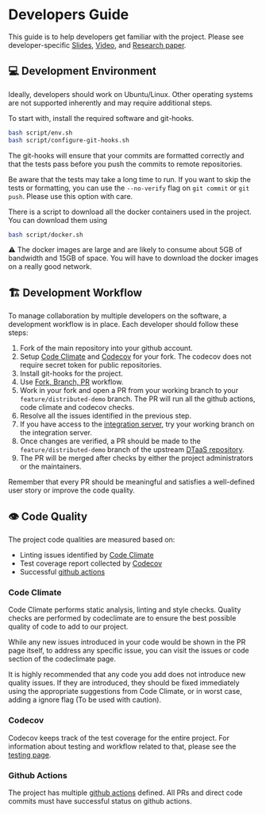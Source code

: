 # Developers Guide

This guide is to help developers get familiar with the project. Please see
developer-specific
[Slides](https://odin.cps.digit.au.dk/into-cps/dtaas/assets/DTaaS-overview.pdf),
[Video](https://odin.cps.digit.au.dk/into-cps/dtaas/assets/videos/DTaaS-overview.mp4),
and [Research paper](https://arxiv.org/abs/2305.07244).

## :computer: Development Environment

Ideally, developers should work on Ubuntu/Linux. Other operating systems
are not supported inherently and may require additional steps.

To start with, install the required software and git-hooks.

```bash
bash script/env.sh
bash script/configure-git-hooks.sh
```

The git-hooks will ensure that your commits are formatted
correctly and that the tests pass before you
push the commits to remote repositories.

Be aware that the tests may take a long time to run.
If you want to skip the tests or formatting,
you can use the `--no-verify` flag
on `git commit` or `git push`. Please use this
option with care.

There is a script to download all the docker containers
used in the project. You can download them using

```bash
bash script/docker.sh
```

:warning: The docker images are large and are likely to consume
about 5GB of bandwidth and 15GB of space.
You will have to download the docker images on a really good network.

## :building_construction: Development Workflow

To manage collaboration by multiple developers on the software,
a development workflow is in place. Each developer should follow these steps:

1. Fork of the main repository into your github account.
1. Setup
   [Code Climate](https://docs.codeclimate.com/docs/getting-started-with-code-climate)
   and
   [Codecov](https://docs.codecov.com/docs/quick-start)
   for your fork. The codecov does not require secret token
   for public repositories.
1. Install git-hooks for the project.
1. Use
   [Fork, Branch, PR](https://gun.io/news/2017/01/how-to-github-fork-branch-and-pull-request/)
   workflow.
1. Work in your fork and open a PR from your working
   branch to your `feature/distributed-demo` branch.
   The PR will run all the github actions, code climate and codecov checks.
1. Resolve all the issues identified in the previous step.
1. If you have access to the
   [integration server](https://github.com/INTO-CPS-Association/DTaaS/wiki/DTaaS-Integration-Server),
   try your working branch on the integration server.
1. Once changes are verified, a PR should be made to
   the `feature/distributed-demo` branch of
   the upstream
   [DTaaS repository](https://github.com/into-cps-association/DTaaS).
1. The PR will be merged after checks by either the
   project administrators or the maintainers.

Remember that every PR should be meaningful and satisfies
a well-defined user story or improve
the code quality.

## :eye: Code Quality

The project code qualities are measured based on:

* Linting issues identified by
  [Code Climate](https://codeclimate.com/github/INTO-CPS-Association/DTaaS)
* Test coverage report collected by
  [Codecov](https://codecov.io/gh/INTO-CPS-Association/DTaaS)
* Successful [github actions](https://github.com/INTO-CPS-Association/DTaaS/actions)

### Code Climate

Code Climate performs static analysis, linting and style checks.
Quality checks are performed by codeclimate are to ensure the best
possible quality of code to add to our project.

While any new issues introduced in your code would be
shown in the PR page itself, to address any specific issue,
you can visit the issues or code section of the codeclimate page.

It is highly recommended that any code you add does
not introduce new quality issues. If they are introduced,
they should be fixed immediately using the appropriate suggestions
from Code Climate, or in worst case, adding a ignore flag
(To be used with caution).

### Codecov

Codecov keeps track of the test coverage for the entire project.
For information about testing and workflow related to that,
please see the [testing page](testing/intro.md).

### Github Actions

The project has multiple
[github actions](https://github.com/INTO-CPS-Association/DTaaS/tree/feature/distributed-demo/.github/workflows)
defined. All PRs and direct code commits must have successful
status on github actions.
